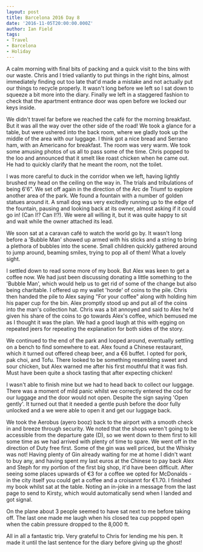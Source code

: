 ```yaml
---
layout: post
title: Barcelona 2016 Day 8
date: '2016-11-05T20:00:00.000Z'
author: Ian Field
tags:
- Travel
- Barcelona
- Holiday
---
```

A calm morning with final bits of packing and a quick visit to the bins with our waste. Chris and I tried valiantly to put things in the right bins, almost immediately finding out too late that'd made a mistake and not actually put our things to recycle properly. It wasn't long before we left so I sat down to squeeze a bit more into the diary. Finally we left in a staggered fashion to check that the apartment entrance door was open before we locked our keys inside.

We didn't travel far before we reached the café for the morning breakfast. But it was all the way over the other side of the road! We took a glance for a table, but were ushered into the back room, where we gladly took up the middle of the area with our luggage. I think got a nice bread and Serrano ham, with an Americano for breakfast. The room was very warm. We took some amusing photos of us all to pass some of the time. Chris popped to the loo and announced that it smelt like roast chicken when he came out. He had to quickly clarify that he meant the room, not the toilet.

I was more careful to duck in the corridor when we left, having lightly brushed my head on the ceiling on the way in. The trials and tribulations of being 6'6". We set off again in the direction of the Arc de Triumf to explore another area of the park. We found a fountain with a number of golden statues around it. A small dog was very excitedly running up to the edge of the fountain, pausing and looking back at its owner, almost asking if it could go in! (Can I!? Can I!?). We were all willing it, but it was quite happy to sit and wait while the owner attached its lead.

We soon sat at a caravan café to watch the world go by. It wasn't long before a 'Bubble Man' showed up armed with his sticks and a string to bring a plethora of bubbles into the scene. Small children quickly gathered around to jump around, beaming smiles, trying to pop all of them! What a lovely sight.

I settled down to read some more of my book. But Alex was keen to get a coffee now. We had just been discussing donating a little something to the 'Bubble Man', which would help us to get rid of some of the change but also being charitable. I offered up my wallet 'horde' of coins to the pile. Chris then handed the pile to Alex saying "For your coffee" along with holding him his paper cup for the bin. Alex promptly stood up and put all of the coins into the man's collection hat. Chris was a bit annoyed and said to Alex he'd given his share of the coins to go towards Alex's coffee, which bemused me as I thought it was the plan. We had a good laugh at this with egging on repeated jeers for repeating the explanation for both sides of the story.

We continued to the end of the park and looped around, eventually settling on a bench to find somewhere to eat. Alex found a Chinese restaurant, which it turned out offered cheap beer, and a €6 buffet. I opted for pork, pak choi, and Tofu. There looked to be something resembling sweet and sour chicken, but Alex warned me after his first mouthful that it was fish. Must have been quite a shock tasting that after expecting chicken!

I wasn't able to finish mine but we had to head back to collect our luggage. There was a moment of mild panic whilst we correctly entered the cod for our luggage and the door would not open. Despite the sign saying 'Open gently'. It turned out that it needed a gentle push before the door fully unlocked and a we were able to open it and get our luggage back.

We took the Aerobus (ayero booz) back to the airport with a smooth check in and breeze through security. We noted that the shops weren't going to be accessible from the departure gate (D), so we went down to them first to kill some time as we had arrived with plenty of time to spare. We went off in the direction of Duty free first. Some of the gin was well priced, but the Whisky was not! Having plenty of Gin already waiting for me at home I didn't want to buy any, and having spent my last euros at the Chinese to pay back Alex and Steph for my portion of the first big shop, it'd have been difficult. After seeing some places upwards of €3 for a coffee we opted for McDonalds - in the city itself you could get a coffee and a croisannt for €1.70. I finished my book whilst sat at the table. Noting an in-joke in a message from the last page to send to Kirsty, which would automatically send when I landed and got signal.

On the plane about 3 people seemed to have sat next to me before taking off. The last one made me laugh when his closed tea cup popped open when the cabin pressure dropped to the 8,000 ft.

All in all a fantastic trip. Very grateful to Chris for lending me his pen. It made it until the last sentence for the diary before giving up the ghost!
